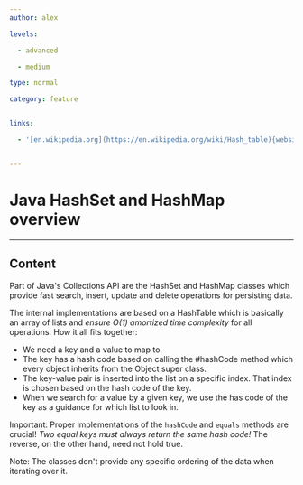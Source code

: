 ```yaml
---
author: alex

levels:

  - advanced

  - medium

type: normal

category: feature


links:

  - '[en.wikipedia.org](https://en.wikipedia.org/wiki/Hash_table){website}'


---
```


# Java HashSet and HashMap overview

---

## Content

Part of Java's Collections API are the HashSet and HashMap classes which provide fast search, insert, update and delete operations for persisting data.

The internal implementations are based on a HashTable which is basically an array of lists and _ensure O(1) amortized time complexity_ for all operations.
How it all fits together:

- We need a key and a value to map to.
- The key has a hash code based on calling the #hashCode method which every object inherits from the Object super class.
- The key-value pair is inserted into the list on a specific index. That index is chosen based on the hash code of the key.
- When we search for a value by a given key, we use the has code of the key as a guidance for which list to look in.

Important: Proper implementations of the `hashCode` and `equals` methods are crucial! _Two equal keys must always return the same hash code!_ The reverse, on the other hand, need not hold true.

Note: The classes don't provide any specific ordering of the data when iterating over it.
